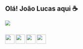 ## Olá! João Lucas aqui ☕

<img src="https://yt3.ggpht.com/BfdLTExyQhUKtMxI_XPwdsGKw-AbyNLNaWZs1n1xjruhW6Q_OtshFjLuURPYQccpff1hlTdcbmAk530=s300-c-fcrop64=1,02890000ffffffff-nd-rwa"/>

 ##
<div>
  <img height="30" width="30" src="https://cdn.jsdelivr.net/gh/devicons/devicon/icons/html5/html5-original.svg" />
  <img height="30" width="30" src="https://cdn.jsdelivr.net/gh/devicons/devicon/icons/javascript/javascript-original.svg" />
  <img height="30" width="30" src="https://cdn.jsdelivr.net/gh/devicons/devicon/icons/css3/css3-original.svg" />
  <img height="30" width="30" src="https://cdn.jsdelivr.net/gh/devicons/devicon/icons/opera/opera-original.svg" />
</div>
